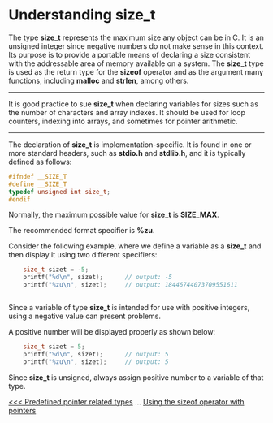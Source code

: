 # Understanding size_t

The type **size_t** represents the maximum size any object can be in C. It is an unsigned integer since negative numbers do not make sense in this context. Its purpose is to provide a portable means of declaring a size consistent with the addressable area of memory available on a system. The **size_t** type is used as the return type for the **sizeof** operator and as the argument many functions, including **malloc** and **strlen**, among others.

----------

It is good practice to sue **size_t** when declaring variables for sizes such as the number of characters and array indexes. It should be used for loop counters, indexing into arrays, and sometimes for pointer arithmetic.

----------

The declaration of **size_t** is implementation-specific.  It is found in one or more standard headers, such as **stdio.h** and **stdlib.h**, and it is typically defined as follows:

```c
#ifndef __SIZE_T
#define __SIZE_T
typedef unsigned int size_t;
#endif
```

Normally, the maximum possible value for **size_t** is **SIZE_MAX**.

The recommended format specifier is **%zu**.

Consider the following example, where we define a variable as a **size_t** and then display it using two different specifiers:

```c
    size_t sizet = -5;
    printf("%d\n", sizet);      // output: -5
    printf("%zu\n", sizet);     // output: 18446744073709551611
```

```output
```

Since a variable of type **size_t** is intended for use with positive integers, using a negative value can present problems.

A positive number will be displayed properly as shown below:

```c
    size_t sizet = 5;
    printf("%d\n", sizet);      // output: 5
    printf("%zu\n", sizet);     // output: 5
```

Since **size_t** is unsigned, always assign positive number to a variable of that type.

[<<< Predefined pointer related types](101-predefined-pointer-related-types.md) ... [Using the sizeof operator with pointers](103-using-the-sizeof-operator-with-pointers.md)